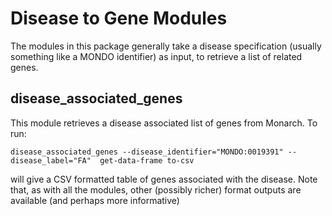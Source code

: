 # Disease to Gene Modules

The modules in this package generally take a disease specification (usually something like a MONDO identifier) 
as input, to retrieve a list of related genes.

## disease_associated_genes

This module retrieves a disease associated list of genes from Monarch. To run:

```
disease_associated_genes --disease_identifier="MONDO:0019391" --disease_label="FA"  get-data-frame to-csv
```

will give a CSV formatted table of genes associated with the disease. Note that, as with all the modules,
other (possibly richer) format outputs are available (and perhaps more informative)
